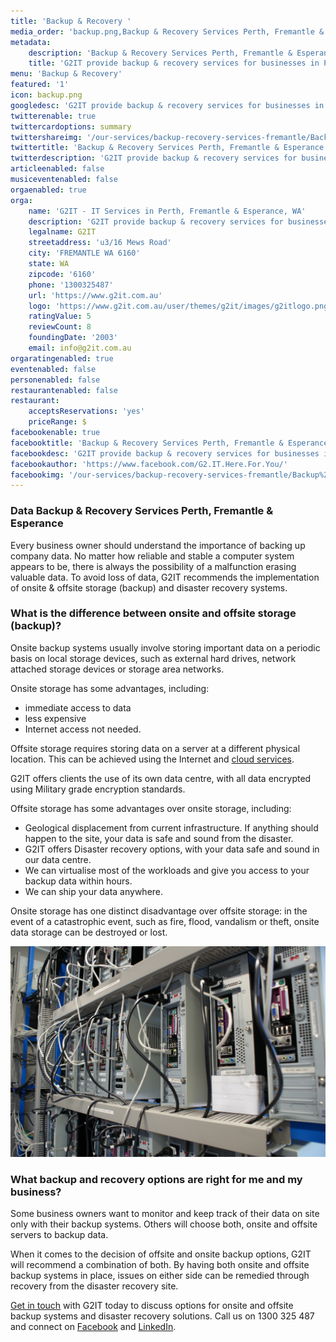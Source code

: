 ```yaml
---
title: 'Backup & Recovery '
media_order: 'backup.png,Backup & Recovery Services Perth, Fremantle & Esperance.jpg'
metadata:
    description: 'Backup & Recovery Services Perth, Fremantle & Esperance'
    title: 'G2IT provide backup & recovery services for businesses in Perth, Fremantle & Esperance. Call 1300 325 487 to talk about reliable backup & recovery services.'
menu: 'Backup & Recovery'
featured: '1'
icon: backup.png
googledesc: 'G2IT provide backup & recovery services for businesses in Perth, Fremantle & Esperance. Call 1300 325 487 to talk about reliable backup & recovery services.'
twitterenable: true
twittercardoptions: summary
twittershareimg: '/our-services/backup-recovery-services-fremantle/Backup%20&%20Recovery%20Services%20Perth,%20Fremantle%20&%20Esperance.jpg'
twittertitle: 'Backup & Recovery Services Perth, Fremantle & Esperance'
twitterdescription: 'G2IT provide backup & recovery services for businesses in Perth, Fremantle & Esperance. Call 1300 325 487 to talk about reliable backup & recovery services.'
articleenabled: false
musiceventenabled: false
orgaenabled: true
orga:
    name: 'G2IT - IT Services in Perth, Fremantle & Esperance, WA'
    description: 'G2IT provide backup & recovery services for businesses in Perth, Fremantle & Esperance. Call 1300 325 487 to talk about reliable backup & recovery services.'
    legalname: G2IT
    streetaddress: 'u3/16 Mews Road'
    city: 'FREMANTLE WA 6160'
    state: WA
    zipcode: '6160'
    phone: '1300325487'
    url: 'https://www.g2it.com.au'
    logo: 'https://www.g2it.com.au/user/themes/g2it/images/g2itlogo.png'
    ratingValue: 5
    reviewCount: 8
    foundingDate: '2003'
    email: info@g2it.com.au
orgaratingenabled: true
eventenabled: false
personenabled: false
restaurantenabled: false
restaurant:
    acceptsReservations: 'yes'
    priceRange: $
facebookenable: true
facebooktitle: 'Backup & Recovery Services Perth, Fremantle & Esperance'
facebookdesc: 'G2IT provide backup & recovery services for businesses in Perth, Fremantle & Esperance. Call 1300 325 487 to talk about reliable backup & recovery services.'
facebookauthor: 'https://www.facebook.com/G2.IT.Here.For.You/'
facebookimg: '/our-services/backup-recovery-services-fremantle/Backup%20&%20Recovery%20Services%20Perth,%20Fremantle%20&%20Esperance.jpg'
---
```


### Data Backup & Recovery Services Perth, Fremantle & Esperance

Every business owner should understand the importance of backing up company data. No matter how reliable and stable a computer system appears to be, there is always the possibility of a malfunction erasing valuable data. To avoid loss of data, G2IT recommends the implementation of onsite & offsite storage (backup) and disaster recovery systems.

### What is the difference between onsite and offsite storage (backup)?

Onsite backup systems usually involve storing important data on a periodic basis on local storage devices, such as external hard drives, network attached storage devices or storage area networks.

Onsite storage has some advantages, including:
* immediate access to data
* less expensive
* Internet access not needed.


Offsite storage requires storing data on a server at a different physical location. This can be achieved using the Internet and [cloud services](https://www.g2it.com.au/our-services/cloud-services-fremantle). 

G2IT offers clients the use of its own data centre, with all data encrypted using Military grade encryption standards. 

Offsite storage has some advantages over onsite storage, including:

* Geological displacement from current infrastructure. If anything should happen to the site, your data is safe and sound from the disaster.
* G2IT offers Disaster recovery options, with your data safe and sound in our data centre. 
* We can virtualise most of the workloads and give you access to your backup data within hours.
* We can ship your data anywhere.

Onsite storage has one distinct disadvantage over offsite storage: in the event of a catastrophic event, such as fire, flood, vandalism or theft, onsite data storage can be destroyed or lost. 

![](Backup%20&%20Recovery%20Services%20Perth,%20Fremantle%20&%20Esperance.jpg)

### What backup and recovery options are right for me and my business?

Some business owners want to monitor and keep track of their data on site only with their backup systems. Others will choose both, onsite and offsite servers to backup data. 

When it comes to the decision of offsite and onsite backup options, G2IT will recommend a combination of both. By having both onsite and offsite backup systems in place, issues on either side can be remedied through recovery from the disaster recovery site.

[Get in touch](https://www.g2it.com.au/contact-us) with G2IT today to discuss options for onsite and offsite backup systems and disaster recovery solutions. Call us on 1300 325 487 and connect on [Facebook](https://www.facebook.com/pg/G2.IT.Here.For.You/?target=_blank) and [LinkedIn](https://www.linkedin.com/company/14527738/?target=_blank).
